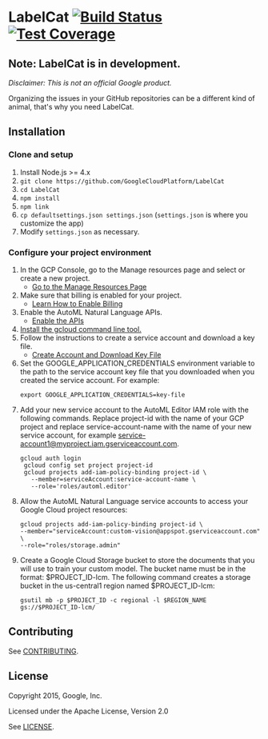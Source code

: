 # LabelCat [![Build Status](https://travis-ci.org/GoogleCloudPlatform/LabelCat.svg)](https://travis-ci.org/GoogleCloudPlatform/LabelCat) [![Test Coverage](https://coveralls.io/repos/GoogleCloudPlatform/LabelCat/badge.svg?branch=master&service=github)](https://coveralls.io/github/GoogleCloudPlatform/LabelCat?branch=master)

## Note: LabelCat is in development.

_Disclaimer: This is not an official Google product._

Organizing the issues in your GitHub repositories can be a different kind of
animal, that's why you need LabelCat.

## Installation

### Clone and setup

1. Install Node.js >= 4.x
1. `git clone https://github.com/GoogleCloudPlatform/LabelCat`
1. `cd LabelCat`
1. `npm install`
1. `npm link`
1. `cp defaultsettings.json settings.json` (`settings.json` is where you customize the app)
1. Modify `settings.json` as necessary.

### Configure your project environment

1. In the GCP Console, go to the Manage resources page and select or create a new project.
   * [Go to the Manage Resources Page](https://console.cloud.google.com/cloud-resource-manager?_ga=2.144772156.-906058837.1536100239)
1. Make sure that billing is enabled for your project.
   * [Learn How to Enable Billing](https://cloud.google.com/billing/docs/how-to/modify-project)
1. Enable the AutoML Natural Language APIs.
   * [Enable the APIs](https://console.cloud.google.com/flows/enableapi?apiid=storage-component.googleapis.com,automl.googleapis.com,storage-api.googleapis.com&redirect=https://console.cloud.google.com&_ga=2.249562766.-906058837.1536100239)
1. [Install the gcloud command line tool.](https://cloud.google.com/sdk/downloads#interactive)
1. Follow the instructions to create a service account and download a key file.
   * [Create Account and Download Key File](https://cloud.google.com/iam/docs/creating-managing-service-accounts#creating_a_service_account)
1. Set the GOOGLE_APPLICATION_CREDENTIALS environment variable to the path to the service account key file that you downloaded when you created the service account. For example:
    ```
    export GOOGLE_APPLICATION_CREDENTIALS=key-file
    ```
1. Add your new service account to the AutoML Editor IAM role with the following commands. Replace project-id with the name of your GCP project and replace service-account-name with the name of your new service account, for example service-account1@myproject.iam.gserviceaccount.com.
    ```
    gcloud auth login
     gcloud config set project project-id
     gcloud projects add-iam-policy-binding project-id \
       --member=serviceAccount:service-account-name \
       --role='roles/automl.editor'
    ```
1. Allow the AutoML Natural Language service accounts to access your Google Cloud project resources:
    ```
    gcloud projects add-iam-policy-binding project-id \
    --member="serviceAccount:custom-vision@appspot.gserviceaccount.com" \
    --role="roles/storage.admin"
    ```
1. Create a Google Cloud Storage bucket to store the documents that you will use to train your custom model. The bucket name must be in the format: $PROJECT_ID-lcm. The following command creates a storage bucket in the us-central1 region named $PROJECT_ID-lcm:
    ```
    gsutil mb -p $PROJECT_ID -c regional -l $REGION_NAME gs://$PROJECT_ID-lcm/
    ```
## Contributing

See [CONTRIBUTING][3].

## License

Copyright 2015, Google, Inc.

Licensed under the Apache License, Version 2.0

See [LICENSE][4].

[1]: https://github.com/jmdobry
[2]: https://cloud.google.com/sdk/
[3]: https://github.com/GoogleCloudPlatform/LabelCat/blob/master/CONTRIBUTING.md
[4]: https://github.com/GoogleCloudPlatform/LabelCat/blob/master/LICENSE
